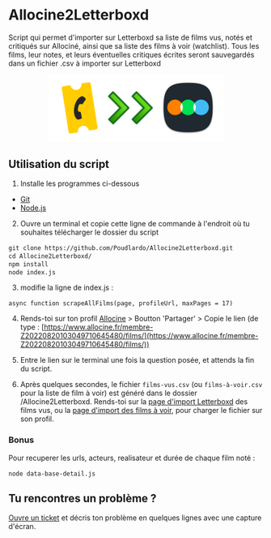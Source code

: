 # Allocine2Letterboxd

Script qui permet d'importer sur Letterboxd sa liste de films vus, notés et critiqués sur Allociné, ainsi que sa liste des films à voir (watchlist). Tous les films, leur notes, et leurs éventuelles critiques écrites seront sauvegardés dans un fichier .csv à importer sur Letterboxd

<p align="center">
<img src="https://raw.githubusercontent.com/Poudlardo/Allocine2Letterboxd/main/csv%20converter.png" width="350" />
</p>

## Utilisation du script 

1. Installe les programmes ci-dessous

- [Git](https://git-scm.com/downloads)
- [Node.js](https://nodejs.org/en/download/)
  
2. Ouvre un terminal et copie cette ligne de commande à l'endroit où tu souhaites télécharger le dossier du script
```
git clone https://github.com/Poudlardo/Allocine2Letterboxd.git
cd Allocine2Letterboxd/  
npm install  
node index.js
```

3. modifie la ligne de index.js :
```
async function scrapeAllFilms(page, profileUrl, maxPages = 17)
``` 

4. Rends-toi sur ton profil [Allocine](https://mon.allocine.fr/mes-films/envie-de-voir/) > Boutton 'Partager' > Copie le lien (de type : [https://www.allocine.fr/membre-Z20220820103049710645480/films/](https://www.allocine.fr/membre-Z20220820103049710645480/films/))

5. Entre le lien sur le terminal une fois la question posée, et attends la fin du script.

6. Après quelques secondes, le fichier `films-vus.csv` (ou `films-à-voir.csv` pour la liste de film à voir) est généré dans le dossier /Allocine2Letterboxd. Rends-toi sur la [page d'import Letterboxd](https://letterboxd.com/import/) des films vus, ou la [page d'import des films à voir](https://letterboxd.com/watchlist/), pour charger le fichier sur son profil.

### Bonus 

Pour recuperer les urls, acteurs, realisateur et durée de chaque film noté :
``` 
node data-base-detail.js
``` 

## Tu rencontres un problème ?

[Ouvre un ticket](https://github.com/Poudlardo/Allocine2Letterboxd/issues/new/choose) et décris ton problème en quelques lignes avec une capture d'écran.
